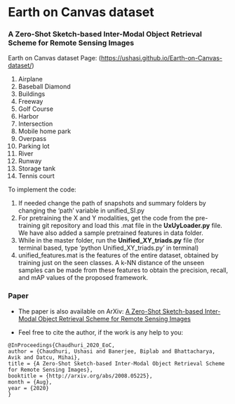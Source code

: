# Earth on Canvas dataset
### A Zero-Shot Sketch-based Inter-Modal Object Retrieval Scheme for Remote Sensing Images 

Earth on Canvas dataset Page: (https://ushasi.github.io/Earth-on-Canvas-dataset/)


1. Airplane
2. Baseball Diamond
3. Buildings
4. Freeway
5. Golf Course
6. Harbor
7. Intersection
8. Mobile home park
9. Overpass
10. Parking lot
11. River
12. Runway
13. Storage tank
14. Tennis court

To implement the code:
<ol>

<li> If needed change the path of snapshots and summary folders by changing the ‘path’ variable in unified_SI.py

<li> For pretraining the X and Y modalities, get the code from the pre-training git repository and load this .mat file in the <b>UxUyLoader.py</b> file. We have also added a sample pretrained features in data folder. </li>

<li> While in the master folder, run the <b>Unified_XY_triads.py</b> file (for terminal based, type ‘python Unified_XY_triads.py’ in terminal) </li> 

<li> unified_features.mat is the features of the entire dataset, obtained by training just on the seen classes.  A k-NN distance of the unseen samples can be made from these features to obtain the precision, recall, and mAP values of the proposed framework.  </li>
</ol>





### Paper

*    The paper is also available on ArXiv: [A Zero-Shot Sketch-based Inter-Modal Object Retrieval Scheme for Remote Sensing Images](https://arxiv.org/pdf/2008.05225.pdf)

*   Feel free to cite the author, if the work is any help to you:

```
@InProceedings{Chaudhuri_2020_EoC,
author = {Chaudhuri, Ushasi and Banerjee, Biplab and Bhattacharya, Avik and Datcu, Mihai},
title = {A Zero-Shot Sketch-based Inter-Modal Object Retrieval Scheme for Remote Sensing Images},
booktitle = {http://arxiv.org/abs/2008.05225},
month = {Aug},
year = {2020}
} 
